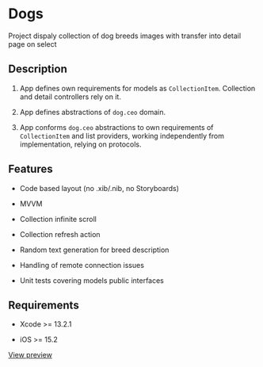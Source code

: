 # Dogs
Project dispaly collection of dog breeds images with transfer into detail page on select


## Description
1. App defines own requirements for models as `CollectionItem`. Collection and detail controllers rely on it.

2. App defines abstractions of `dog.ceo` domain.

3. App conforms `dog.ceo` abstractions to own requirements of `CollectionItem` and list providers, working independently from implementation, relying on protocols.


## Features
* Code based layout (no .xib/.nib, no Storyboards)

* MVVM

* Collection infinite scroll

* Collection refresh action

* Random text generation for breed description

* Handling of remote connection issues

* Unit tests covering models public interfaces


## Requirements
* Xcode >= 13.2.1

* iOS >= 15.2 

[View preview](https://thumbs.gfycat.com/DecentFailingBillygoat-mobile.mp4)

